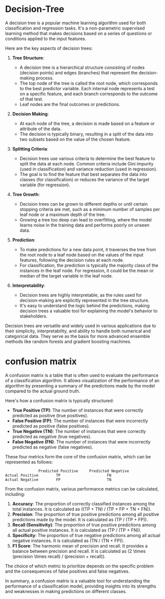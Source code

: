 # Decision-Tree

A decision tree is a popular machine learning algorithm used for both classification and regression tasks. It's a non-parametric supervised learning method that makes decisions based on a series of questions or conditions applied to the input features.

Here are the key aspects of decision trees:

1. **Tree Structure**:
   - A decision tree is a hierarchical structure consisting of nodes (decision points) and edges (branches) that represent the decision-making process.
   - The top node of the tree is called the root node, which corresponds to the best predictor variable. Each internal node represents a test on a specific feature, and each branch corresponds to the outcome of that test.
   - Leaf nodes are the final outcomes or predictions.

2. **Decision Making**:
   - At each node of the tree, a decision is made based on a feature or attribute of the data.
   - The decision is typically binary, resulting in a split of the data into two subsets based on the value of the chosen feature.

3. **Splitting Criteria**:
   - Decision trees use various criteria to determine the best feature to split the data at each node. Common criteria include Gini impurity (used in classification) and variance reduction (used in regression).
   - The goal is to find the feature that best separates the data into classes (for classification) or reduces the variance of the target variable (for regression).

4. **Tree Growth**:
   - Decision trees can be grown to different depths or until certain stopping criteria are met, such as a minimum number of samples per leaf node or a maximum depth of the tree.
   - Growing a tree too deep can lead to overfitting, where the model learns noise in the training data and performs poorly on unseen data.

5. **Prediction**:
   - To make predictions for a new data point, it traverses the tree from the root node to a leaf node based on the values of the input features, following the decision rules at each node.
   - For classification, the prediction is typically the majority class of the instances in the leaf node. For regression, it could be the mean or median of the target variable in the leaf node.

6. **Interpretability**:
   - Decision trees are highly interpretable, as the rules used for decision-making are explicitly represented in the tree structure.
   - It's easy to understand the logic behind the predictions, making decision trees a valuable tool for explaining the model's behavior to stakeholders.

Decision trees are versatile and widely used in various applications due to their simplicity, interpretability, and ability to handle both numerical and categorical data. They serve as the basis for more advanced ensemble methods like random forests and gradient boosting machines.

# confusion matrix

A confusion matrix is a table that is often used to evaluate the performance of a classification algorithm. It allows visualization of the performance of an algorithm by presenting a summary of the predictions made by the model compared to the actual ground truth.

Here's how a confusion matrix is typically structured:

- **True Positive (TP)**: The number of instances that were correctly predicted as positive (true positives).
- **False Positive (FP)**: The number of instances that were incorrectly predicted as positive (false positives).
- **True Negative (TN)**: The number of instances that were correctly predicted as negative (true negatives).
- **False Negative (FN)**: The number of instances that were incorrectly predicted as negative (false negatives).

These four metrics form the core of the confusion matrix, which can be represented as follows:

```
               Predicted Positive     Predicted Negative
Actual Positive        TP                     FN
Actual Negative        FP                     TN
```

From the confusion matrix, various performance metrics can be calculated, including:

1. **Accuracy**: The proportion of correctly classified instances among the total instances. It is calculated as \((TP + TN) / (TP + FP + TN + FN)\).
2. **Precision**: The proportion of true positive predictions among all positive predictions made by the model. It is calculated as \(TP / (TP + FP)\).
3. **Recall (Sensitivity)**: The proportion of true positive predictions among all actual positive instances. It is calculated as \(TP / (TP + FN)\).
4. **Specificity**: The proportion of true negative predictions among all actual negative instances. It is calculated as \(TN / (TN + FP)\).
5. **F1 Score**: The harmonic mean of precision and recall. It provides a balance between precision and recall. It is calculated as \(2 \times (precision \times recall) / (precision + recall)\).

The choice of which metric to prioritize depends on the specific problem and the consequences of false positives and false negatives.

In summary, a confusion matrix is a valuable tool for understanding the performance of a classification model, providing insights into its strengths and weaknesses in making predictions on different classes.
